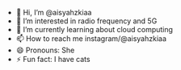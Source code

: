 - 👋 Hi, I’m @aisyahzkiaa
- 👀 I’m interested in radio frequency and 5G
- 🌱 I’m currently learning about cloud computing
- 📫 How to reach me instagram/@aisyahzkiaa
- 😄 Pronouns: She
- ⚡ Fun fact: I have cats

<!---
aisyahzkiaa/aisyahzkiaa is a ✨ special ✨ repository because its `README.md` (this file) appears on your GitHub profile.
You can click the Preview link to take a look at your changes.
--->
